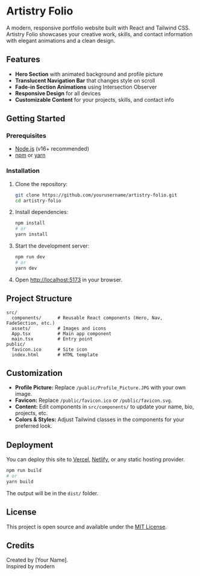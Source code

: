 # Artistry Folio

A modern, responsive portfolio website built with React and Tailwind CSS. Artistry Folio showcases your creative work, skills, and contact information with elegant animations and a clean design.

## Features

- **Hero Section** with animated background and profile picture
- **Translucent Navigation Bar** that changes style on scroll
- **Fade-in Section Animations** using Intersection Observer
- **Responsive Design** for all devices
- **Customizable Content** for your projects, skills, and contact info

## Getting Started

### Prerequisites

- [Node.js](https://nodejs.org/) (v16+ recommended)
- [npm](https://www.npmjs.com/) or [yarn](https://yarnpkg.com/)

### Installation

1. Clone the repository:

   ```bash
   git clone https://github.com/yourusername/artistry-folio.git
   cd artistry-folio
   ```

2. Install dependencies:

   ```bash
   npm install
   # or
   yarn install
   ```

3. Start the development server:

   ```bash
   npm run dev
   # or
   yarn dev
   ```

4. Open [http://localhost:5173](http://localhost:5173) in your browser.

## Project Structure

```
src/
  components/      # Reusable React components (Hero, Nav, FadeSection, etc.)
  assets/          # Images and icons
  App.tsx          # Main app component
  main.tsx         # Entry point
public/
  favicon.ico      # Site icon
  index.html       # HTML template
```

## Customization

- **Profile Picture:** Replace `/public/Profile_Picture.JPG` with your own image.
- **Favicon:** Replace `/public/favicon.ico` or `/public/favicon.svg`.
- **Content:** Edit components in `src/components/` to update your name, bio, projects, etc.
- **Colors & Styles:** Adjust Tailwind classes in the components for your preferred look.

## Deployment

You can deploy this site to [Vercel](https://vercel.com/), [Netlify](https://netlify.com/), or any static hosting provider.

```bash
npm run build
# or
yarn build
```

The output will be in the `dist/` folder.

## License

This project is open source and available under the [MIT License](LICENSE).

## Credits

Created by [Your Name].  
Inspired by modern